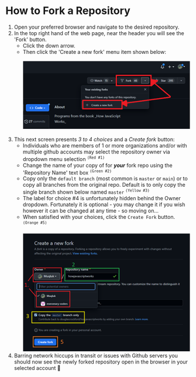 # How to Fork a Repository
1. Open your preferred browser and navigate to the desired repository.  
1. In the top right hand of the web page, near the header you will see the 'Fork' button.  
   * Click the down arrow.  
   * Then click the 'Create a new fork' menu item shown below:
      <br /><br />![create-a-new-fork.png](create-a-new-fork.png)<br /><br />
1. This next screen presents  _3 to 4 choices_ and a _Create fork_ button:
   * Individuals who are members of 1 or more organizations and/or with multiple github accounts may select the repository owner via dropdown menu selection <sup>`(Red #1)`</sup>
   * Change the name of your copy of for **_your_** fork repo using the 'Repository Name' text box <sup>`(Green #2)`</sup>
   * Copy only the `default branch` (most common is `master` or `main`) or to copy all branches from the original repo.  Default is to only copy the single branch shown below named `master` <sup>`(Yellow #3)`</sup>
   * The label for choice #4 is unfortunately hidden behind the Owner dropdown.  Fortunately it is optional - you may change it if you wish however it can be changed at any time - so moving on...
   * When satisfied with your choices, click the `Create Fork` button. <sup>`(Orange #5)`</sup>
        <br /><br />![name-and-create-the-forked-repo-in-your-account.png](name-and-create-the-forked-repo-in-your-account.png)<br />
1. Barring network hiccups in transit or issues with Github servers you should now see the newly forked repository open in the browser in your selected account :rocket:

